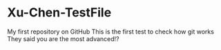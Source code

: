 # Xu-Chen-TestFile
My first repository on GitHub
This is the first test to check how git works
They said you are the most advanced!?

